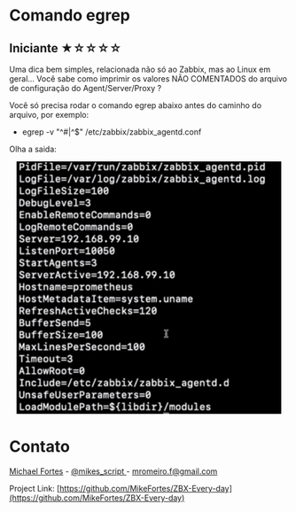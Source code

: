 # Comando egrep

## Iniciante ★☆☆☆☆ 

Uma dica bem simples, relacionada não só ao Zabbix, mas ao Linux em geral... 
Você sabe como imprimir os valores NÃO COMENTADOS do arquivo de configuração do Agent/Server/Proxy ?

Você só precisa rodar o comando egrep abaixo antes do caminho do arquivo, por exemplo:

* egrep -v "^#|^$" /etc/zabbix/zabbix_agentd.conf

Olha a saida:

<p align="center">
    <img src="/./images/17022022.png"/>

# Contato

[Michael Fortes](https://www.linkedin.com/in/mikefortes/) - [@mikes_script
](https://twitter.com/mikes_script) - mromeiro.f@gmail.com

Project Link: [https://github.com/MikeFortes/ZBX-Every-day](https://github.com/MikeFortes/ZBX-Every-day)

